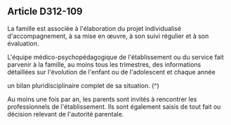 ## Article D312-109

La famille est associée à l'élaboration du projet individualisé d'accompagnement, à sa mise en œuvre, à son
suivi régulier et à son évaluation.

L'équipe médico-psychopédagogique de l'établissement ou du service fait parvenir à la famille, au moins
tous les trimestres, des informations détaillées sur l'évolution de l'enfant ou de l'adolescent et chaque année

un bilan pluridisciplinaire complet de sa situation. (^)


Au moins une fois par an, les parents sont invités à rencontrer les professionnels de l'établissement. Ils sont
également saisis de tout fait ou décision relevant de l'autorité parentale.

